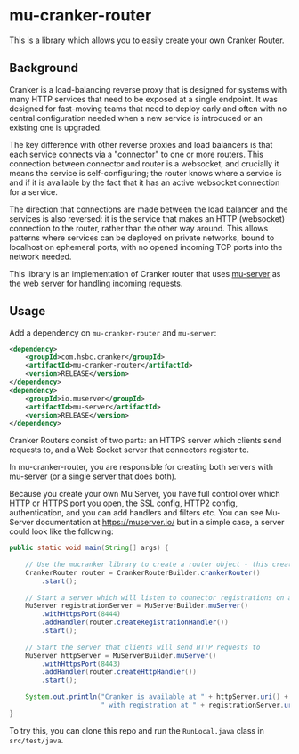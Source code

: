 mu-cranker-router
=================

This is a library which allows you to easily create your own Cranker Router. 

Background
----------

Cranker is a load-balancing reverse proxy that is designed for systems with many HTTP services that need to
be exposed at a single endpoint. It was designed for fast-moving teams that need to deploy early and often
with no central configuration needed when a new service is introduced or an existing one is upgraded.

The key difference with other reverse proxies and load balancers is that each service connects via a "connector"
to one or more routers. This connection between connector and router is a websocket, and crucially it means
the service is self-configuring; the router knows where a service is and if it is available by the fact that
it has an active websocket connection for a service.

The direction that connections are made between the load balancer and the services is also reversed: it is the
service that makes an HTTP (websocket) connection to the router, rather than the other way around. This allows
patterns where services can be deployed on private networks, bound to localhost on ephemeral ports, with no
opened incoming TCP ports into the network needed.

This library is an implementation of Cranker router that uses [mu-server](https://muserver.io) as the web server
for handling incoming requests.

Usage
-----

Add a dependency on `mu-cranker-router` and `mu-server`:

````xml
<dependency>
    <groupId>com.hsbc.cranker</groupId>
    <artifactId>mu-cranker-router</artifactId>
    <version>RELEASE</version>
</dependency>
<dependency>
    <groupId>io.muserver</groupId>
    <artifactId>mu-server</artifactId>
    <version>RELEASE</version>
</dependency>
````

Cranker Routers consist of two parts: an HTTPS server which clients send requests to, and a Web Socket server
that connectors register to.

In mu-cranker-router, you are responsible for creating both servers with mu-server (or a single server that does both).

Because you create your own Mu Server, you have full control over which HTTP or HTTPS port you open, the SSL config,
HTTP2 config, authentication, and you can add handlers and filters etc. You can see Mu-Server documentation at <https://muserver.io/> 
but in a simple case, a server could look like the following:

````java
public static void main(String[] args) {
    
    // Use the mucranker library to create a router object - this creates handlers
    CrankerRouter router = CrankerRouterBuilder.crankerRouter()
        .start();
    
    // Start a server which will listen to connector registrations on a websocket
    MuServer registrationServer = MuServerBuilder.muServer()
        .withHttpsPort(8444)
        .addHandler(router.createRegistrationHandler())
        .start();
    
    // Start the server that clients will send HTTP requests to
    MuServer httpServer = MuServerBuilder.muServer()
        .withHttpsPort(8443)
        .addHandler(router.createHttpHandler())
        .start();
    
    System.out.println("Cranker is available at " + httpServer.uri() + 
                       " with registration at " + registrationServer.uri());
}
````

To try this, you can clone this repo and run the `RunLocal.java` class in `src/test/java`.

